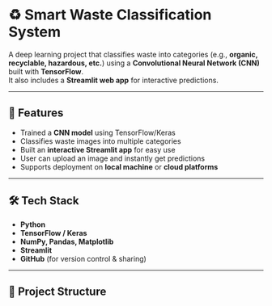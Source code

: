 # ♻️ Smart Waste Classification System  

A deep learning project that classifies waste into categories (e.g., **organic, recyclable, hazardous, etc.**) using a **Convolutional Neural Network (CNN)** built with **TensorFlow**.  
It also includes a **Streamlit web app** for interactive predictions.  

---

## 📌 Features  
- Trained a **CNN model** using TensorFlow/Keras  
- Classifies waste images into multiple categories  
- Built an **interactive Streamlit app** for easy use  
- User can upload an image and instantly get predictions  
- Supports deployment on **local machine** or **cloud platforms**  

---

## 🛠️ Tech Stack  
- **Python**  
- **TensorFlow / Keras**  
- **NumPy, Pandas, Matplotlib**  
- **Streamlit**  
- **GitHub** (for version control & sharing)  

---

## 📂 Project Structure  

